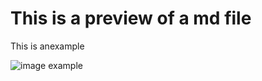 # This is a preview of a md file

This is anexample

![image example][]

[image example]: https://support.feed-the-beast.com/faq/img/tLog/TwitchUI_2017-08-10_18-57-17.png